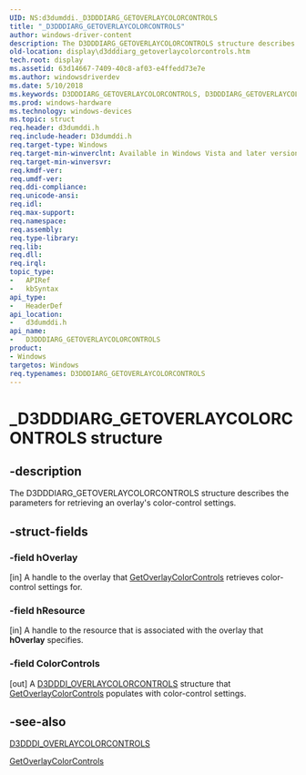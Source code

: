 ```yaml
---
UID: NS:d3dumddi._D3DDDIARG_GETOVERLAYCOLORCONTROLS
title: "_D3DDDIARG_GETOVERLAYCOLORCONTROLS"
author: windows-driver-content
description: The D3DDDIARG_GETOVERLAYCOLORCONTROLS structure describes the parameters for retrieving an overlay's color-control settings.
old-location: display\d3dddiarg_getoverlaycolorcontrols.htm
tech.root: display
ms.assetid: 63d14667-7409-40c8-af03-e4ffedd73e7e
ms.author: windowsdriverdev
ms.date: 5/10/2018
ms.keywords: D3DDDIARG_GETOVERLAYCOLORCONTROLS, D3DDDIARG_GETOVERLAYCOLORCONTROLS structure [Display Devices], UMDisplayDriver_param_Structs_eedf1607-a208-42ba-8d05-6151e489ee8f.xml, _D3DDDIARG_GETOVERLAYCOLORCONTROLS, d3dumddi/D3DDDIARG_GETOVERLAYCOLORCONTROLS, display.d3dddiarg_getoverlaycolorcontrols
ms.prod: windows-hardware
ms.technology: windows-devices
ms.topic: struct
req.header: d3dumddi.h
req.include-header: D3dumddi.h
req.target-type: Windows
req.target-min-winverclnt: Available in Windows Vista and later versions of the Windows operating systems.
req.target-min-winversvr: 
req.kmdf-ver: 
req.umdf-ver: 
req.ddi-compliance: 
req.unicode-ansi: 
req.idl: 
req.max-support: 
req.namespace: 
req.assembly: 
req.type-library: 
req.lib: 
req.dll: 
req.irql: 
topic_type:
-	APIRef
-	kbSyntax
api_type:
-	HeaderDef
api_location:
-	d3dumddi.h
api_name:
-	D3DDDIARG_GETOVERLAYCOLORCONTROLS
product:
- Windows
targetos: Windows
req.typenames: D3DDDIARG_GETOVERLAYCOLORCONTROLS
---
```


# _D3DDDIARG_GETOVERLAYCOLORCONTROLS structure


## -description


The D3DDDIARG_GETOVERLAYCOLORCONTROLS structure describes the parameters for retrieving an overlay's color-control settings. 


## -struct-fields




### -field hOverlay

[in] A handle to the overlay that <a href="https://msdn.microsoft.com/23b15bb5-4394-406b-8869-f9d1e4e2b539">GetOverlayColorControls</a> retrieves color-control settings for.


### -field hResource

[in] A handle to the resource that is associated with the overlay that <b>hOverlay</b> specifies.


### -field ColorControls

[out] A <a href="https://msdn.microsoft.com/library/windows/hardware/ff544612">D3DDDI_OVERLAYCOLORCONTROLS</a> structure that <a href="https://msdn.microsoft.com/23b15bb5-4394-406b-8869-f9d1e4e2b539">GetOverlayColorControls</a> populates with color-control settings.


## -see-also




<a href="https://msdn.microsoft.com/library/windows/hardware/ff544612">D3DDDI_OVERLAYCOLORCONTROLS</a>



<a href="https://msdn.microsoft.com/23b15bb5-4394-406b-8869-f9d1e4e2b539">GetOverlayColorControls</a>
 

 

